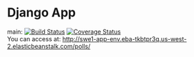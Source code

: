 # Django App  
main: 
[![Build Status](https://app.travis-ci.com/IreneLXR/swe1-app.svg?branch=main)](https://app.travis-ci.com/IreneLXR/swe1-app) 
[![Coverage Status](https://coveralls.io/repos/github/IreneLXR/swe1-app/badge.svg?branch=)](https://coveralls.io/github/IreneLXR/swe1-app?branch=)  
You can access at: http://swe1-app-env.eba-tkbtpr3q.us-west-2.elasticbeanstalk.com/polls/
